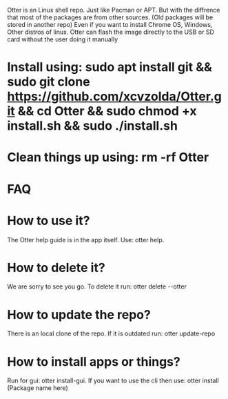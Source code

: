 Otter is an Linux shell repo. Just like Pacman or APT. But with the diffrence that most of the packages are from other sources. (Old packages will be stored in another repo)
Even if you want to install Chrome OS, Windows, Other distros of linux. Otter can flash the image directly to the USB or SD card without the user doing it manually
# Install using: sudo apt install git && sudo git clone https://github.com/xcvzolda/Otter.git && cd Otter && sudo chmod +x install.sh && sudo ./install.sh
# Clean things up using: rm -rf Otter
# FAQ
# How to use it?
The Otter help guide is in the app itself. Use: otter help.
# How to delete it?
We are sorry to see you go. To delete it run: otter delete --otter
# How to update the repo?
There is an local clone of the repo. If it is outdated run: otter update-repo
# How to install apps or things?
Run for gui: otter install-gui. If you want to use the cli then use: otter install (Package name here)
